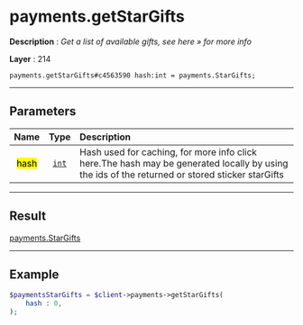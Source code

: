 # payments.getStarGifts

**Description** : *Get a list of available gifts, see here &raquo; for more info*

**Layer** : 214

```tl
payments.getStarGifts#c4563590 hash:int = payments.StarGifts;
```

---

## Parameters

| Name | Type | Description |
| :---: | :---: | :--- |
| <mark>hash</mark> | [`int`](type/int) | Hash used for caching, for more info click here.The hash may be generated locally by using the ids of the returned or stored sticker starGifts |

---

## Result

[payments.StarGifts](type/payments.StarGifts)

---

## Example

```php
$paymentsStarGifts = $client->payments->getStarGifts(
	hash : 0,
);
```